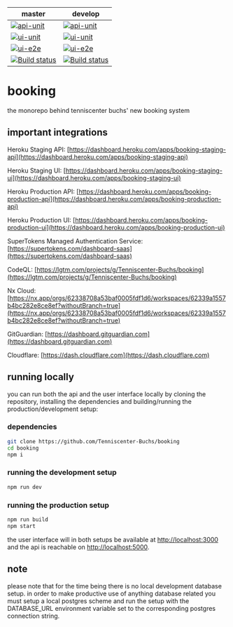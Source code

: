 | master       | develop   |
|--------------|-----------|
| [![api-unit](https://github.com/Tenniscenter-Buchs/booking/actions/workflows/api-unit.yml/badge.svg?branch=master)](https://github.com/Tenniscenter-Buchs/booking/actions/workflows/api-unit.yml) | [![api-unit](https://github.com/Tenniscenter-Buchs/booking/actions/workflows/api-unit.yml/badge.svg?branch=develop)](https://github.com/Tenniscenter-Buchs/booking/actions/workflows/api-unit.yml) |
| [![ui-unit](https://github.com/Tenniscenter-Buchs/booking/actions/workflows/ui-unit.yml/badge.svg?branch=master)](https://github.com/Tenniscenter-Buchs/booking/actions/workflows/ui-unit.yml) | [![ui-unit](https://github.com/Tenniscenter-Buchs/booking/actions/workflows/ui-unit.yml/badge.svg?branch=develop)](https://github.com/Tenniscenter-Buchs/booking/actions/workflows/ui-unit.yml) |
| [![ui-e2e](https://github.com/Tenniscenter-Buchs/booking/actions/workflows/ui-e2e.yml/badge.svg?branch=master)](https://github.com/Tenniscenter-Buchs/booking/actions/workflows/ui-e2e.yml) | [![ui-e2e](https://github.com/Tenniscenter-Buchs/booking/actions/workflows/ui-e2e.yml/badge.svg?branch=develop)](https://github.com/Tenniscenter-Buchs/booking/actions/workflows/ui-e2e.yml) |
| [![Build status](https://ci.appveyor.com/api/projects/status/vmn24pm6dikkek8w/branch/develop?svg=true)](https://ci.appveyor.com/project/D3PSI/booking/branch/develop) | [![Build status](https://ci.appveyor.com/api/projects/status/vmn24pm6dikkek8w/branch/develop?svg=true)](https://ci.appveyor.com/project/D3PSI/booking/branch/develop) |

# booking
the monorepo behind tenniscenter buchs' new booking system

## important integrations
Heroku Staging API: [https://dashboard.heroku.com/apps/booking-staging-api](https://dashboard.heroku.com/apps/booking-staging-api)

Heroku Staging UI: [https://dashboard.heroku.com/apps/booking-staging-ui](https://dashboard.heroku.com/apps/booking-staging-ui)

Heroku Production API: [https://dashboard.heroku.com/apps/booking-production-api](https://dashboard.heroku.com/apps/booking-production-api)

Heroku Production UI: [https://dashboard.heroku.com/apps/booking-production-ui](https://dashboard.heroku.com/apps/booking-production-ui)

SuperTokens Managed Authentication Service: [https://supertokens.com/dashboard-saas](https://supertokens.com/dashboard-saas)

CodeQL: [https://lgtm.com/projects/g/Tenniscenter-Buchs/booking](https://lgtm.com/projects/g/Tenniscenter-Buchs/booking)

Nx Cloud: [https://nx.app/orgs/62338708a53baf0005fdf1d6/workspaces/62339a1557b4bc282e8ce8ef?withoutBranch=true](https://nx.app/orgs/62338708a53baf0005fdf1d6/workspaces/62339a1557b4bc282e8ce8ef?withoutBranch=true)

GitGuardian: [https://dashboard.gitguardian.com](https://dashboard.gitguardian.com)

Cloudflare: [https://dash.cloudflare.com](https://dash.cloudflare.com)

## running locally
you can run both the api and the user interface locally by cloning the repository, installing the dependencies and building/running the production/development setup:

### dependencies
```bash
git clone https://github.com/Tenniscenter-Buchs/booking
cd booking
npm i
```

### running the development setup
```bash
npm run dev
```

### running the production setup
```bash
npm run build
npm start
```

the user interface will in both setups be available at [http://localhost:3000](http://localhost:3000) and the api is reachable on [http://localhost:5000](http://localhost:5000).
## note
please note that for the time being there is no local development database setup. in order to make productive use of anything database related you must setup a local postgres scheme and run the setup with the DATABASE_URL environment variable set to the corresponding postgres connection string.
